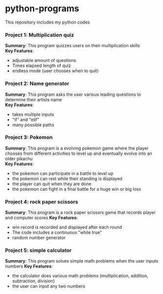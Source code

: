 # python-programs
This repository includes my python codes

### Project 1: Multiplication quiz 
**Summary**: This program quizzes users on their multiplication skills  
**Key Features**: 
- adjustable amount of questions
- Times elapsed length of quiz 
- endless mode (user chooses when to quit)

### Project 2: Name generator 
**Summary**: This program asks the user various leading questions to determine their artists name  
**Key Features**: 
- takes multiple inputs 
- "if" and "elif"
- many possible paths 


### Project 3: Pokemon 
**Summary**: This program is a evolving pokemon game where the player chooses from different activities to level up and eventually evolve into an older pikachu  
**Key Features**: 
- the pokemon can participate in a battle to level up
- the pokemon can rest while their standing is displayed
- the player can quit when they are done
- the pokemon can fight in a final battle for a huge win or big loss

### Project 4: rock paper scissors  
**Summary**: This program is a rock paper scissors game that records player and computer scores
**Key Features**: 
- win record is recorded and displayed after each round  
- The code includes a continuous "while true" 
- random number generator 

### Project 5: simple calculator 
**Summary**: This program solves simple math problems when the user inputs numbers 
**Key Features**: 
- the calculator does various math problems (multiplication, addition, subtraction, division)
- the user can input any two numbers 

